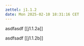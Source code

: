 ```yaml
---
zettel: j1.1.2
date: Mon 2025-02-10 18:31:16 CET
---
```


asdfasdf
[[j1.1.2a]]


asdfsadf
[[j1.1.2b]]
